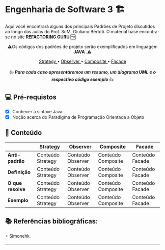<h1>
Engenharia de Software 3 🏗️
</h1>

<p>Aqui você encontrará alguns dos principais Padrões de Projeto discutidos ao longo das aulas do Prof. ScM. Giuliano Bertoti.
O material base encontra-se no site <strong> <a href="https://refactoring.guru"> REFACTORING GURU  </a></strong> 🆓.</p>
  
<p align="center">⚠️Os códigos dos padrões de projeto serão exemplificados em linguagem <strong> JAVA </strong>.⚠️
</p>

<p align="center">
<a href="https://github.com/Simonehk/Bertoti/tree/main/Engenharia%20de%20Software%203/strategy"> Strategy </a>• <a href="https://github.com/Simonehk/Bertoti/tree/main/Engenharia%20de%20Software%203/observer"> Observer </a>• <a href="https://github.com/Simonehk/Bertoti/tree/main/Engenharia%20de%20Software%203/composite"> Composite </a> • <a href="https://github.com/Simonehk/Bertoti/tree/main/Engenharia%20de%20Software%203/facade"> Facade </a> <br>
<br>👍 <em><strong> Para cada caso apresentaremos um resumo, um diagrama UML e o respectivo código exemplo </strong> </em>👍
</p>

<h2>
💻 Pré-requistos
</h2>

- [x] Conhecer a sintaxe Java
- [x] Noção acerca do Paradigma de Programação Orientada a Objeto

<h2> 📂 Conteúdo </h2>


|                                | Strategy                         | Observer                         | Composite                         | Facade                         |
|--------------------------------|----------------------------------|----------------------------------|-----------------------------------|-------------------------------|
| **Anti-padrão**               | Conteúdo Strategy    | Conteúdo Observer    | Conteúdo Composite    | Conteúdo Facade   |
| **Definição**                 | Conteúdo Strategy      | Conteúdo Observer      | Conteúdo Composite      | Conteúdo Facade     |
| **O que resolve**             | Conteúdo Strategy  | Conteúdo Observer  | Conteúdo Composite  | Conteúdo Facade |
| **Exemplo**                   | Conteúdo Strategy        | Conteúdo Observer        | Conteúdo Composite        | Conteúdo Facade       |
	
<h2> 📚 Referências bibliográficas:  </h2>


⭐️  Simonehk.


------------



